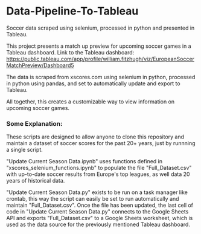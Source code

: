 # Data-Pipeline-To-Tableau
Soccer data scraped using selenium, processed in python and presented in Tableau.

This project presents a match up preview for upcoming soccer games in a Tableau dashboard. Link to the Tableau dashboard: https://public.tableau.com/app/profile/william.fitzhugh/viz/EuropeanSoccerMatchPreview/Dashboard5

The data is scraped from xscores.com using selenium in python, processed in python using pandas, and set to automatically update and export to Tableau. 

All together, this creates a customizable way to view information on upcoming soccer games.

### Some Explanation:
These scripts are designed to allow anyone to clone this repository and maintain a dataset of soccer scores for the past 20+ years, just by runnning a single script.

"Update Current Season Data.ipynb" uses functions defined in "xscores_selenium_functions.ipynb" to populate the file "Full_Dataset.csv" with up-to-date soccer results from Europe's top leagues, as well data 20 years of historical data.

"Update Current Season Data.py" exists to be run on a task manager like crontab, this way the script can easily be set to run automatically and maintain "Full_Dataset.csv". Once the file has been updated, the last cell of code in "Update Current Season Data.py" connects to the Google Sheets API and exports "Full_Dataset.csv" to a Google Sheets worksheet, which is used as the data source for the previously mentioned Tableau dashboard.
